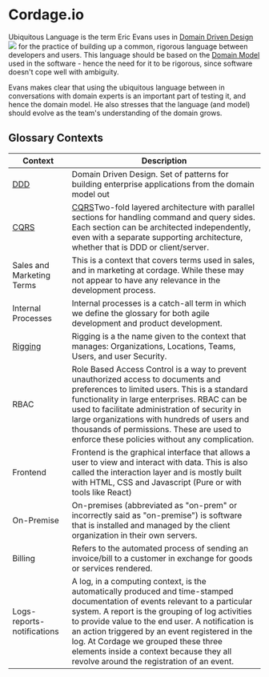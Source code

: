 # Cordage.io

Ubiquitous Language is the term Eric Evans uses in  [Domain Driven Design](https://www.amazon.com/gp/product/0321125215?ie=UTF8&tag=martinfowlerc-20&linkCode=as2&camp=1789&creative=9325&creativeASIN=0321125215)![](https://www.assoc-amazon.com/e/ir?t=martinfowlerc-20&l=as2&o=1&a=0321601912)  for the practice of building up a common, rigorous language between developers and users. This language should be based on the [Domain Model](https://martinfowler.com/eaaCatalog/domainModel.html)  used in the software - hence the need for it to be rigorous, since software doesn't cope well with ambiguity.

Evans makes clear that using the ubiquitous language between in conversations with domain experts is an important part of testing it, and hence the domain model. He also stresses that the language (and model) should evolve as the team's understanding of the domain grows.

## Glossary Contexts

|Context|Description|
|--|--|
|[DDD](https://github.com/cordageio/cordageio/blob/master/glossary/ddd.md)|Domain Driven Design. Set of patterns for building enterprise applications from the domain model out|
|[CQRS](https://github.com/cordageio/cordageio/blob/master/glossary/cqrs.md)|[CQRS](https://martinfowler.com/bliki/CQRS.html)Two-fold layered architecture with parallel sections for handling command and query sides. Each section can be architected independently, even with a separate supporting architecture, whether that is DDD or client/server.|
|Sales and Marketing Terms| This is a context that covers terms used in sales, and in marketing at cordage. While these may not appear to have any relevance in the development process.|
|Internal Processes| Internal processes is a catch-all term in which we define the glossary for both agile development and product development.|
|[Rigging](https://github.com/cordageio/rigging/blob/master/docs/ubiquitous/glossary/README.md)|Rigging is a the name given to the context that manages: Organizations, Locations, Teams, Users, and user Security.|
|RBAC|Role Based Access Control is a way to prevent unauthorized access to documents and preferences to limited users. This is a standard functionality in large enterprises. RBAC can be used to facilitate administration of security in large organizations with hundreds of users and thousands of permissions. These are used to enforce these policies without any complication.|
|Frontend|Frontend is the graphical interface that allows a user to view and interact with data. This is also called the interaction layer and is mostly built with HTML, CSS and Javascript (Pure or with tools like React)|
|On-Premise|On-premises (abbreviated as "on-prem" or incorrectly said as "on-premise") is software that is installed and managed by the client organization in their own servers.|
|Billing| Refers to the automated process of sending an invoice/bill to a customer in exchange for goods or services rendered.|
|Logs-reports-notifications|A log, in a computing context, is the automatically produced and time-stamped documentation of events relevant to a particular system. A report is the grouping of log activities to provide value to the end user. A notification is an action triggered by an event registered in the log. At Cordage we grouped these three elements inside a context because they all revolve around the registration of an event.|
